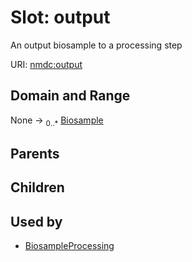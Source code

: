 
# Slot: output


An output biosample to a processing step

URI: [nmdc:output](https://microbiomedata/meta/output)

## Domain and Range

None ->  <sub>0..*</sub> [Biosample](Biosample.md)

## Parents


## Children


## Used by

 * [BiosampleProcessing](BiosampleProcessing.md)
